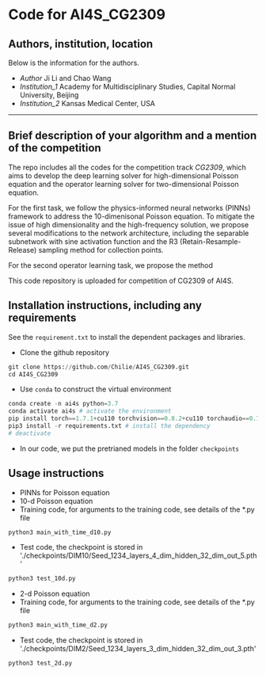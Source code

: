 # Code for AI4S_CG2309 
## Authors, institution, location
Below is the information for the authors.
+ *Author* Ji Li and Chao Wang
+ *Institution_1* Academy for Multidisciplinary Studies, Capital Normal University, Beijing
+ *Institution_2* Kansas Medical Center, USA
-------
## Brief description of your algorithm and a mention of the competition
The repo includes all the codes for the competition track *CG2309*, which aims to develop the deep learning solver for high-dimensional Poisson equation and the operator learning solver for two-dimensional Poisson equation. 

For the first task, we follow the physics-informed neural networks (PINNs) framework to address the 10-dimenisonal Poisson equation. To mitigate the issue of high dimensionality and the high-frequency solution, we propose several modifications to the network architecture, including the separable subnetwork with sine activation function and the R3 (Retain-Resample-Release) sampling method for collection points.

For the second operator learning task, we propose the method

This code repository is uploaded for competition of CG2309 of AI4S.

## Installation instructions, including any requirements
See the ```requirement.txt``` to install the dependent packages and libraries.

+ Clone the github repository
```python
git clone https://github.com/Chilie/AI4S_CG2309.git
cd AI4S_CG2309
```
+ Use ```conda``` to construct the virtual environment
```python
conda create -n ai4s python=3.7
conda activate ai4s # activate the environment
pip install torch==1.7.1+cu110 torchvision==0.8.2+cu110 torchaudio==0.7.2 -f https://download.pytorch.org/whl/torch_stable.html # install cuda verison of pytorch
pip3 install -r requirements.txt # install the dependency 
# deactivate
```
+ In our code, we put the pretrianed models in the folder `checkpoints`

## Usage instructions
+ PINNs for Poisson equation
+ 10-d Poisson equation
+ Training code, for arguments to the training code, see details of the *.py file
```python
python3 main_with_time_d10.py
```
+ Test code, the checkpoint is stored in './checkpoints/DIM10/Seed_1234_layers_4_dim_hidden_32_dim_out_5.pth'
```python
python3 test_10d.py
```
+ 2-d Poisson equation
+ Training code, for arguments to the training code, see details of the *.py file
```python
python3 main_with_time_d2.py
```
+ Test code, the checkpoint is stored in './checkpoints/DIM2/Seed_1234_layers_3_dim_hidden_32_dim_out_3.pth'
```python
python3 test_2d.py
```

